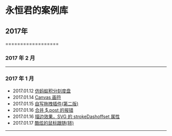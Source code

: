 # 永恒君的案例库

## 2017年
==================
### 2017 年 2 月
-------------

### 2017 年 1 月
* 2017.01.12 [仿蚂蚁积分刻度盘](https://foreverz133.github.io/demos/mayicircle.html)
* 2017.01.14 [Canvas 画符](https://foreverz133.github.io/demos/drawSymbol.html)
* 2017.01.15 [自写拖拽插件(第二版)](https://foreverz133.github.io/demos/drag.html)
* 2017.01.16 [合并 $.post 的报错](https://foreverz133.github.io/demos/post.html)
* 2017.01.16 [描边效果，SVG 的 strokeDashoffset 属性](https://foreverz133.github.io/demos/svgLine.html)
* 2017.01.17 [酷炫的鼠标跟随(转)](https://foreverz133.github.io/demos/coolHover.html)

-------------